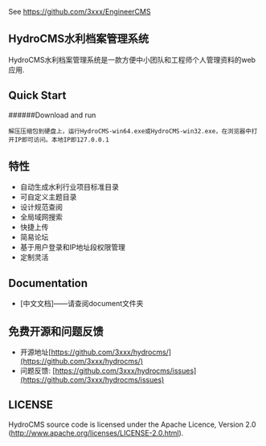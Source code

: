 See https://github.com/3xxx/EngineerCMS

## HydroCMS水利档案管理系统


HydroCMS水利档案管理系统是一款方便中小团队和工程师个人管理资料的web应用.


## Quick Start
######Download and run

    解压压缩包到硬盘上，运行HydroCMS-win64.exe或HydroCMS-win32.exe，在浏览器中打开IP即可访问。本地IP即127.0.0.1

## 特性

* 自动生成水利行业项目标准目录
* 可自定义主题目录
* 设计规范查阅
* 全局域网搜索
* 快捷上传
* 简易论坛
* 基于用户登录和IP地址段权限管理
* 定制灵活

## Documentation

* [中文文档]——请查阅document文件夹

## 免费开源和问题反馈

* 开源地址[https://github.com/3xxx/hydrocms/](https://github.com/3xxx/hydrocms/)
* 问题反馈: [https://github.com/3xxx/hydrocms/issues](https://github.com/3xxx/hydrocms/issues)

## LICENSE

HydroCMS source code is licensed under the Apache Licence, Version 2.0
(http://www.apache.org/licenses/LICENSE-2.0.html).
